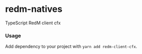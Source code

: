 # redm-natives
TypeScript RedM client cfx

### Usage
Add dependency to your project with `yarn add redm-client-cfx`.

